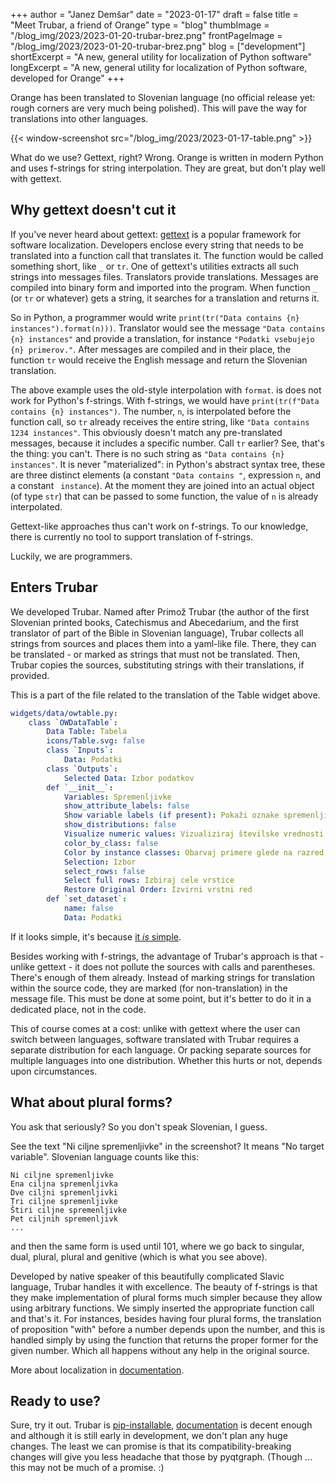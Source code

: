 +++
author = "Janez Demšar"
date = "2023-01-17"
draft = false
title = "Meet Trubar, a friend of Orange"
type = "blog"
thumbImage = "/blog_img/2023/2023-01-20-trubar-brez.png"
frontPageImage = "/blog_img/2023/2023-01-20-trubar-brez.png"
blog = ["development"]
shortExcerpt = "A new, general utility for localization of Python software"
longExcerpt = "A new, general utility for localization of Python software, developed for Orange"
+++


Orange has been translated to Slovenian language (no official release yet: rough corners are very much being polished). This will pave the way for translations into other languages.

{{< window-screenshot src="/blog_img/2023/2023-01-17-table.png" >}} 

What do we use? Gettext, right? Wrong. Orange is written in modern Python and uses f-strings for string interpolation. They are great, but don't play well with gettext. 

## Why gettext doesn't cut it

If you've never heard about gettext: [gettext](https://www.gnu.org/software/gettext/) is a popular framework for software localization. Developers enclose every string that needs to be translated into a function call that translates it. The function would be called something short, like `_` or `tr`. One of gettext's utilities extracts all such strings into messages files. Translators provide translations. Messages are compiled into binary form and imported into the program. When function `_` (or `tr` or whatever) gets a string, it searches for a translation and returns it.

So in Python, a programmer would write `print(tr("Data contains {n} instances").format(n)))`. Translator would see the message `"Data contains {n} instances"` and provide a translation, for instance `"Podatki vsebujejo {n} primerov."`. After messages are compiled and in their place, the function `tr` would receive the English message and return the Slovenian translation.

The above example uses the old-style interpolation with `format`. is does not work for Python's f-strings. With f-strings, we would have `print(tr(f"Data contains {n} instances")`. The number, `n`, is interpolated before the function call, so `tr` already receives the entire string, like `"Data contains 1234 instances"`. This obviously doesn't match any pre-translated messages, because it includes a specific number. Call `tr` earlier? See, that's the thing: you can't. There is no such string as `"Data contains {n} instances"`. It is never "materialized": in Python's abstract syntax tree, these are three distinct elements (a constant `"Data contains "`, expression `n`, and a constant ` instance`). At the moment they are joined into an actual object (of type `str`) that can be passed to some function, the value of `n` is already interpolated.

Gettext-like approaches thus can't work on f-strings. To our knowledge, there is currently no tool to support translation of f-strings.

Luckily, we are programmers.

## Enters Trubar

We developed Trubar. Named after Primož Trubar (the author of the first Slovenian printed books, Catechismus and Abecedarium, and the first translator of part of the Bible in Slovenian language), Trubar collects all strings from sources and places them into a yaml-like file. There, they can be translated - or marked as strings that must not be translated. Then, Trubar copies the sources, substituting strings with their translations, if provided.

This is a part of the file related to the translation of the Table widget above.

```yaml
widgets/data/owtable.py:
    class `OWDataTable`:
        Data Table: Tabela
        icons/Table.svg: false
        class `Inputs`:
            Data: Podatki
        class `Outputs`:
            Selected Data: Izbor podatkov
        def `__init__`:
            Variables: Spremenljivke
            show_attribute_labels: false
            Show variable labels (if present): Pokaži oznake spremenljivk
            show_distributions: false
            Visualize numeric values: Vizualiziraj številske vrednosti
            color_by_class: false
            Color by instance classes: Obarvaj primere glede na razred
            Selection: Izbor
            select_rows: false
            Select full rows: Izbiraj cele vrstice
            Restore Original Order: Izvirni vrstni red
        def `set_dataset`:
            name: false
            Data: Podatki
```

If it looks simple, it's because [it *is* simple](http://janezd.github.io/trubar/getting-started/).

Besides working with f-strings, the advantage of Trubar's approach is that - unlike gettext - it does not pollute the sources with calls and parentheses. There's enough of them already. Instead of marking strings for translation within the source code, they are marked (for non-translation) in the message file. This must be done at some point, but it's better to do it in a dedicated place, not in the code.

This of course comes at a cost: unlike with gettext where the user can switch between languages, software translated with Trubar requires a separate distribution for each language. Or packing separate sources for multiple languages into one distribution. Whether this hurts or not, depends upon circumstances.

## What about plural forms?

You ask that seriously? So you don't speak Slovenian, I guess.

See the text "Ni ciljne spremenljivke" in the screenshot? It means "No target variable". Slovenian language counts like this:

```
Ni ciljne spremenljivke
Ena ciljna spremenljivka
Dve ciljni spremenljivki
Tri ciljne spremenljivke
Štiri ciljne spremenljivke
Pet ciljnih spremenljivk
...
```

and then the same form is used until 101, where we go back to singular, dual, plural, plural and genitive (which is what you see above).

Developed by native speaker of this beautifully complicated Slavic language, Trubar handles it with excellence. The beauty of f-strings is that they make implementation of plural forms much simpler because they allow using arbitrary functions. We simply inserted the appropriate function call and that's it. For instances, besides having four plural forms, the translation of proposition "with" before a number depends upon the number, and this is handled simply by using the function that returns the proper former for the given number. Which all happens without any help in the original source.

More about localization in [documentation](http://janezd.github.io/trubar/localization/).

## Ready to use?

Sure, try it out. Trubar is [pip-installable](https://pypi.org/project/trubar/), [documentation](http://janezd.github.io/trubar/) is decent enough and although it is still early in development, we don't plan any huge changes. The least we can promise is that its compatibility-breaking changes will give you less headache that those by pyqtgraph. (Though ... this may not be much of a promise. :)